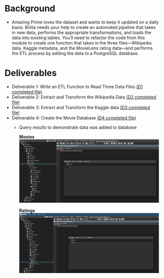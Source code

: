 # Background

  - Amazing Prime loves the dataset and wants to keep it updated on a daily basis. Britta needs your help to create an automated pipeline that takes in new data, performs the appropriate transformations, and loads the data into existing tables. You’ll need to refactor the code from this module to create one function that takes in the three files—Wikipedia data, Kaggle metadata, and the MovieLens rating data—and performs the ETL process by adding the data to a PostgreSQL database.

# Deliverables

  - Deliverable 1: Write an ETL Function to Read Three Data Files [(D1 completed file)](ETL_function_test.ipynb)
  - Deliverable 2: Extract and Transform the Wikipedia Data [(D2 completed file)](ETL_clean_wiki_movies.ipynb)
  - Deliverable 3: Extract and Transform the Kaggle data [(D3 completed file)](ETL_clean_kaggle_data.ipynb)
  - Deliverable 4: Create the Movie Database [(D4 completed file)](ETL_create_database.ipynb)
    - Query results to demonstrate data was added to database
    
      __Movies__
      ![movies_query.png](Resources/movies_queries.png)
      
      __Ratings__
      ![ratings_query.png](Resources/ratings_queries.png)
